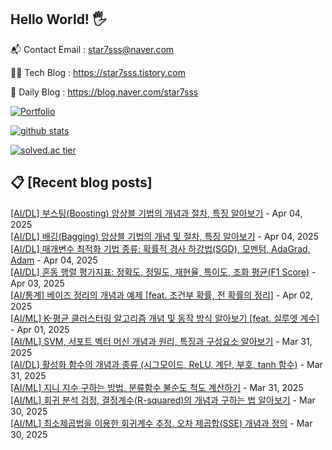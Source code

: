 ## Hello World! 🖐

📬 Contact Email : star7sss@naver.com

👨‍💻 Tech Blog : https://star7sss.tistory.com

🤪 Daily Blog : https://blog.naver.com/star7sss

[![Portfolio](https://img.shields.io/badge/Portfolio-%23000000.svg?style=for-the-badge&logo=firefox&logoColor=#FF7139)](https://fern-way-13f.notion.site/Jang-Thang-3b7b327981a2456c8ee5952eadb848b9)

[![github stats](https://github-readme-stats.vercel.app/api?username=jangThang&show_icons=true&hide_border=False)](https://star7sss.tistory.com)

[![solved.ac tier](http://mazassumnida.wtf/api/v2/generate_badge?boj=star7sss)](https://solved.ac/star7sss)

## 📋 [Recent blog posts]
[[AI/DL] 부스팅(Boosting) 앙상블 기법의 개념과 절차, 특징 알아보기](https://star7sss.tistory.com/1047) - Apr 04, 2025<br>
[[AI/DL] 배깅(Bagging) 앙상블 기법의 개념 및 절차, 특징 알아보기](https://star7sss.tistory.com/1046) - Apr 04, 2025<br>
[[AI/DL] 매개변수 최적화 기법 종류: 확률적 경사 하강법(SGD), 모멘텀, AdaGrad, Adam](https://star7sss.tistory.com/1045) - Apr 04, 2025<br>
[[AI/DL] 혼동 행렬 평가지표: 정확도, 정밀도, 재현율, 특이도, 조화 평균(F1 Score)](https://star7sss.tistory.com/1044) - Apr 03, 2025<br>
[[AI/통계] 베이즈 정리의 개념과 예제 [feat. 조건부 확률, 전 확률의 정리]](https://star7sss.tistory.com/1043) - Apr 02, 2025<br>
[[AI/ML] K-평균 클러스터링 알고리즘 개념 및 동작 방식 알아보기 [feat. 실루엣 계수]](https://star7sss.tistory.com/1042) - Apr 01, 2025<br>
[[AI/ML] SVM, 서포트 벡터 머신 개념과 원리, 특징과 구성요소 알아보기](https://star7sss.tistory.com/1041) - Mar 31, 2025<br>
[[AI/DL] 활성화 함수의 개념과 종류 (시그모이드, ReLU, 계단, 부호, tanh 함수)](https://star7sss.tistory.com/1040) - Mar 31, 2025<br>
[[AI/ML] 지니 지수 구하는 방법, 분류함수 불순도 척도 계산하기](https://star7sss.tistory.com/1039) - Mar 31, 2025<br>
[[AI/ML] 회귀 분석 검정, 결정계수(R-squared)의 개념과 구하는 법 알아보기](https://star7sss.tistory.com/1038) - Mar 30, 2025<br>
[[AI/ML] 최소제곱법을 이용한 회귀계수 추정, 오차 제곱합(SSE) 개념과 정의](https://star7sss.tistory.com/1037) - Mar 30, 2025<br>
